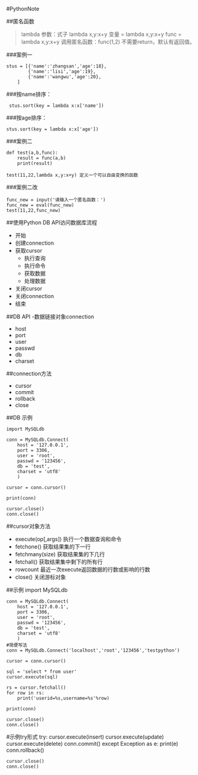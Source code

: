 #PythonNote

##匿名函数

> lambda 参数：式子
> lambda x,y:x+y
> 变量 = lambda x,y:x+y
> func = lambda x,y:x+y
> 调用匿名函数：func(1,2)
> 不需要return，默认有返回值。

###案例一

```
stus = [{'name':'zhangsan','age':18},
        {'name':'lisi','age':19},
        {'name':'wangwu','age':20},
    ]
```

###按name排序：

```
 stus.sort(key = lambda x:x['name'])
```

###按age排序：
```
stus.sort(key = lambda x:x['age'])
```

###案例二

    def test(a,b,func):
        result = func(a,b)
        print(result)

    test(11,22,lambda x,y:x+y) 定义一个可以自由变换的函数

###案例二改

    func_new = input('请输入一个匿名函数：')
    func_new = eval(func_new)
    test(11,22,func_new)

##使用Python DB API访问数据库流程

+ 开始
+ 创建connection
+ 获取cursor
    - 执行查询
    - 执行命令
    - 获取数据
    - 处理数据
+ 关闭cursor
+ 关闭connection
+ 结束

##DB API -数据链接对象connection
+ host
+ port
+ user
+ passwd
+ db
+ charset

##connection方法
+ cursor
+ commit
+ rollback
+ close

##DB 示例

    import MySQLdb

    conn = MySQLdb.Connect(
        host = '127.0.0.1',
        port = 3306,
        user = 'root',
        passwd = '123456',
        db = 'test',
        charset = 'utf8'    
        )

    cursor = conn.cursor()

    print(conn)

    cursor.close()
    conn.close()

##cursor对象方法
+ execute(op[,args])        执行一个数据查询和命令
+ fetchone()                获取结果集的下一行
+ fetchmany(size)           获取结果集的下几行
+ fetchall()                获取结果集中剩下的所有行
+ rowcount                  最近一次execute返回数据的行数或影响的行数
+ close()                   关闭游标对象

##示例
    import MySQLdb

    conn = MySQLdb.Connect(
        host = '127.0.0.1',
        port = 3306,
        user = 'root',
        passwd = '123456',
        db = 'test',
        charset = 'utf8'    
        )
    #简便写法
    conn = MySQLdb.Connect('localhost','root','123456','testpython')

    cursor = conn.cursor()

    sql = 'select * from user'
    cursor.execute(sql)

    rs = cursor.fetchall()
    for row in rs:
        print('userid=%s,username=%s'%row)

    print(conn)

    cursor.close()
    conn.close()

#示例try形式
    try:
        cursor.execute(insert)
        cursor.execute(update)
        cursor.execute(delete)
        conn.commit()
    except Exception as e:
        print(e)
        conn.rollback()

    cursor.close()
    conn.close()
